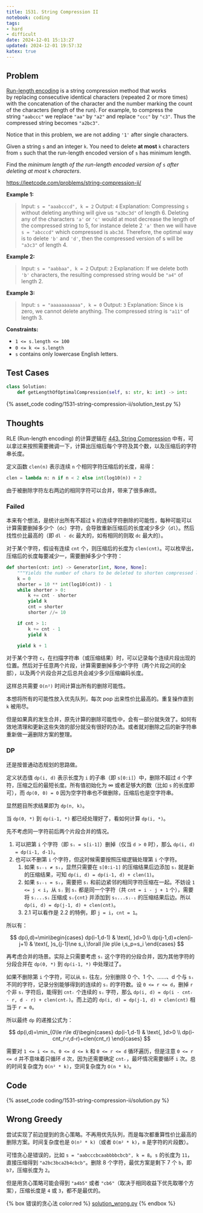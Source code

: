 ```yaml
---
title: 1531. String Compression II
notebook: coding
tags:
- hard
- difficult
date: 2024-12-01 15:13:27
updated: 2024-12-01 19:57:32
katex: true
---
```

## Problem

[Run-length encoding](http://en.wikipedia.org/wiki/Run-length_encoding) is a string compression method that works by replacing consecutive identical characters (repeated 2 or more times) with the concatenation of the character and the number marking the count of the characters (length of the run). For example, to compress the string `"aabccc"` we replace `"aa"` by `"a2"` and replace `"ccc"` by `"c3"`. Thus the compressed string becomes `"a2bc3"`.

Notice that in this problem, we are not adding `'1'` after single characters.

Given a string `s` and an integer `k`. You need to delete **at most** `k` characters from `s` such that the run-length encoded version of `s` has minimum length.

Find the _minimum length of the run-length encoded version of_ `s` _after deleting at most_ `k` _characters_.

<https://leetcode.com/problems/string-compression-ii/>

**Example 1:**

> Input: `s = "aaabcccd", k = 2`
> Output: `4`
> Explanation: Compressing `s` without deleting anything will give us `"a3bc3d"` of length 6. Deleting any of the characters `'a'` or `'c'` would at most decrease the length of the compressed string to 5, for instance delete 2 `'a'` then we will have `s = "abcccd"` which compressed is `abc3d`. Therefore, the optimal way is to delete `'b'` and `'d'`, then the compressed version of s will be `"a3c3"` of length 4.

**Example 2:**

> Input: `s = "aabbaa", k = 2`
> Output: `2`
> Explanation: If we delete both `'b'` characters, the resulting compressed string would be `"a4"` of length 2.

**Example 3:**

> Input: `s = "aaaaaaaaaaa", k = 0`
> Output: `3`
> Explanation: Since `k` is zero, we cannot delete anything. The compressed string is `"a11"` of length 3.

**Constraints:**

- `1 <= s.length <= 100`
- `0 <= k <= s.length`
- `s` contains only lowercase English letters.

## Test Cases

``` python
class Solution:
    def getLengthOfOptimalCompression(self, s: str, k: int) -> int:
```

{% asset_code coding/1531-string-compression-ii/solution_test.py %}

## Thoughts

RLE (Run-length encoding) 的计算逻辑在 [443. String Compression](443-string-compression) 中有，可以拿过来按照需要微调一下，计算出压缩后每个字符及其个数，以及压缩后的字符串长度。

定义函数 `clen(n)` 表示连续 `n` 个相同字符压缩后的长度，易得：

``` python
clen = lambda n: n if n < 2 else int(log10(n)) + 2
```

由于被删除字符左右两边的相同字符可以合并，带来了很多麻烦。

### Failed

本来有个想法，是统计出所有不超过 `k` 的连续字符删除的可能性，每种可能可以计算需要删掉多少个（`dc`）字符，会导致重新压缩后的长度减少多少（`dl`）。然后找性价比最高的（即 `dl - dc` 最大的，如有相同的则取 `dc` 最大的）。

对于某个字符，假设有连续 `cnt` 个，则压缩后的长度为 `clen(cnt)`。可以枚举出，压缩后的长度每要减少一，需要删掉多少个字符：

``` python
def shorten(cnt: int) -> Generator[int, None, None]:
    """Yields the number of chars to be deleted to shorten compressed length by 1, down to 0."""
    k = 0
    shorter = 10 ** int(log10(cnt)) - 1
    while shorter > 0:
        k += cnt - shorter
        yield k
        cnt = shorter
        shorter //= 10

    if cnt > 1:
        k += cnt - 1
        yield k

    yield k + 1
```

对于某个字符 `c`，在扫描字符串（或压缩结果）时，可以记录每个连续片段出现的位置。然后对于任意两个片段，计算需要删掉多少个字符（两个片段之间的全部），以及两个片段合并之后总共会减少多少压缩编码长度。

这样总共需要 `O(n²)` 时间计算出所有的删除可能性。

本想将所有的可能性放入优先队列，每次 pop 出来性价比最高的。重复操作直到 `k` 被用尽。

但是如果真的发生合并，原先计算的删除可能性中，会有一部分就失效了。如何有效地清理和更新这些失效的部分就没有很好的办法。或者就对删除之后的新字符串重新做一遍删除方案的整理。

### DP

还是按普通动态规划的思路做。

定义状态值 `dp(i, d)` 表示长度为 `i` 的子串（即 `s[0:i]`）中，删除不超过 `d` 个字符，压缩之后的最短长度。所有值初始化为 ∞ 或者足够大的数（比如 `s` 的长度即可），而 `dp(0, 0) = 0` 因为空字符串也不做删除，压缩后也是空字符串。

显然题目所求结果即为 `dp(n, k)`。

当 `dp(0, *)` 到 `dp(i-1, *)` 都已经处理好了，看如何计算 `dp(i, *)`。

先不考虑同一字符前后两个片段合并的情况。

1. 可以把第 `i` 个字符（即 `sᵢ = s[i-1]`）删掉（仅当 `d > 0` 时），那么 `dp(i, d) = dp(i-1, d-1)`。
2. 也可以不删第 `i` 个字符，但这时候需要按照压缩逻辑处理第 `i` 个字符。
   1. 如果 `sᵢ₋₁ ≠ sᵢ`，显然只需要在 `s[0:i-1]` 的压缩结果后边添加 `sᵢ` 就是新的压缩结果，可知 `dp(i, d) = dp(i-1, d) + clen(1)`。
   2. 如果 `sᵢ₋₁ = sᵢ`，需要把 `sᵢ` 和前边紧邻的相同字符压缩在一起。不妨设 `1 <= j < i`，从 `sⱼ` 到 `sᵢ` 都是同一个字符（共 `cnt = i - j + 1` 个），需要将 `sⱼ...sᵢ` 压缩成 `sᵢ{cnt}` 并添加到 `s₁...sⱼ₋₁` 的压缩结果后边。所以 `dp(i, d) = dp(j-1, d) + clen(cnt)`。
   3. 2.1 可以看作是 2.2 的特例，即 `j = i`，`cnt = 1`。

所以有：

$$
dp(i,d)=\min\begin{cases}
  dp(i-1,d-1) & \text{, }d>0 \\
  dp(j-1,d)+clen(i-j+1) & \text{, }s_{j-1}\ne s_i,\forall j\le p\le i,s_p=s_i
\end{cases}
$$

再考虑合并的场景。实际上只需要考虑 `sᵢ` 这个字符的分段合并，因为其他字符的分段合并在 `dp(0, *)` 到 `dp(i-1, *)` 中处理过了。

如果不删除第 `i` 个字符，可以从 `sᵢ` 往左，分别删除 0 个、1 个、……、d 个与 `sᵢ` 不同的字符，记录分别能够得到的连续的 `sᵢ` 的字符数。设 `0 <= r <= d`，删掉 `r` 个非 `sᵢ` 字符后，能得到 `cntᵣ` 个连续的 `sᵢ` 字符，那么 `dp(i, d) = dp(i - cntᵣ - r, d - r) + clen(cntᵣ)`。而上边的 `dp(i, d) = dp(j-1, d) + clen(cnt)` 相当于 `r = 0`。

所以最终 `dp` 的递推公式为：

$$
dp(i,d)=\min_{0\le r\le d}\begin{cases}
  dp(i-1,d-1) & \text{, }d>0 \\
  dp(i-cnt_r-r,d-r)+clen(cnt_r)
\end{cases}
$$

需要对 `1 <= i <= n`、`0 <= d <= k` 和 `0 <= r <= d` 循环遍历，但是注意 `0 <= r <= d` 并不意味着只循环 `d` 次，因为还需要确定 `cntᵣ`，最坏情况需要循环 `i` 次。总的时间复杂度为 `O(n² * k)`，空间复杂度为 `O(n * k)`。

## Code

{% asset_code coding/1531-string-compression-ii/solution.py %}

## Wrong Greedy

尝试实现了前边提到的贪心策略。不再用优先队列，而是每次都重算性价比最高的删除方案。时间复杂度也是 `O(n² * k)`（或者 `O(m² * k)`，`m` 是字符的片段数）。

可惜贪心是错误的，比如 `s = "aabcccbcaabbbbcbcb", k = 8`。`s` 的长度为 `11`，直接压缩得到 `"a2bc3bca2b4cbcb"`。删除 8 个字符，最优方案是剩下 7 个 `b`，即 `b7`，压缩长度为 `2`。

但是用贪心策略可能会得到 `"a4b5"` 或者 `"cb6"`（取决于相同收益下优先取哪个方案），压缩长度是 `4` 或 `3`，都不是最优的。

{% box 错误的贪心法 color:red %}
[solution_wrong.py](1531-string-compression-ii/solution_wrong.py)
{% endbox %}
